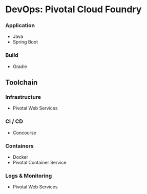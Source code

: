 # DevOps: Pivotal Cloud Foundry

### Application

- Java
- Spring Boot 

### Build 

- Gradle 

## Toolchain

### Infrastructure 

- Pivotal Web Services

### CI / CD 

- Concourse 

### Containers 

- Docker
- Pivotal Container Service 

### Logs & Monitoring 

- Pivotal Web Services
